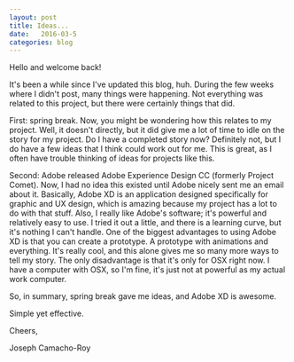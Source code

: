 ```yaml
---
layout: post
title: Ideas...
date:   2016-03-5
categories: blog
---
```

Hello and welcome back!

It's been a while since I've updated this blog, huh. During the few weeks where I didn't post, many things were happening. Not everything was related to this project, but there were certainly things that did.

First: spring break. Now, you might be wondering how this relates to my project. Well, it doesn't directly, but it did give me a lot of time to idle on the story for my project. Do I have a completed story now? Definitely not, but I do have a few ideas that I think could work out for me. This is great, as I often have trouble thinking of ideas for projects like this.

Second: Adobe released Adobe Experience Design CC (formerly Project Comet). Now, I had no idea this existed until Adobe nicely sent me an email about it. Basically, Adobe XD is an application designed specifically for graphic and UX design, which is amazing because my project has a lot to do with that stuff. Also, I really like Adobe's software; it's powerful and relatively easy to use. I tried it out a little, and there is a learning curve, but it's nothing I can't handle. One of the biggest advantages to using Adobe XD is that you can create a prototype. A prototype with animations and everything. It's really cool, and this alone gives me so many more ways to tell my story. The only disadvantage is that it's only for OSX right now. I have a computer with OSX, so I'm fine, it's just not at powerful as my actual work computer.

So, in summary, spring break gave me ideas, and Adobe XD is awesome.

Simple yet effective.

Cheers,

Joseph Camacho-Roy
